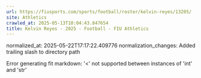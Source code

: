 ```yaml
---
url: https://fiusports.com/sports/football/roster/kelvin-reyes/13205/
site: Athletics
crawled_at: 2025-05-13T10:04:43.847654
title: Kelvin Reyes - 2025 - Football - FIU Athletics
---
```

normalized_at: 2025-05-22T17:17:22.409776
normalization_changes: Added trailing slash to directory path

Error generating fit markdown: '<' not supported between instances of 'int' and 'str'